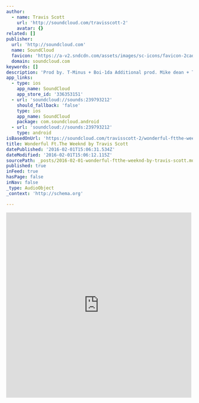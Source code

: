 ```yaml
---
author:
  - name: Travis Scott
    url: 'http://soundcloud.com/travisscott-2'
    avatar: {}
related: []
publisher:
  url: 'http://soundcloud.com'
  name: SoundCloud
  favicon: 'https://a-v2.sndcdn.com/assets/images/sc-icons/favicon-2cadd14b.ico'
  domain: soundcloud.com
keywords: []
description: 'Prod by. T-Minus + Boi-1da Additional prod. Mike dean + Travis Scott My end of the year choices was spent on the kids. Sincerely, Travis'
app_links:
  - type: ios
    app_name: SoundCloud
    app_store_id: '336353151'
  - url: 'soundcloud://sounds:239793212'
    should_fallback: 'false'
    type: ios
    app_name: SoundCloud
    package: com.soundcloud.android
  - url: 'soundcloud://sounds:239793212'
    type: android
isBasedOnUrl: 'https://soundcloud.com/travisscott-2/wonderful-ftthe-weeknd'
title: Wonderful Ft.The Weeknd by Travis Scott
datePublished: '2016-02-01T15:06:31.534Z'
dateModified: '2016-02-01T15:06:12.115Z'
sourcePath: _posts/2016-02-01-wonderful-ftthe-weeknd-by-travis-scott.md
published: true
inFeed: true
hasPage: false
inNav: false
_type: AudioObject
_context: 'http://schema.org'

---
```

<iframe src="https://cdn.embedly.com/widgets/media.html?src=https%3A%2F%2Fw.soundcloud.com%2Fplayer%2F%3Fvisual%3Dtrue%26url%3Dhttp%253A%252F%252Fapi.soundcloud.com%252Ftracks%252F239793212%26show_artwork%3Dtrue&amp;url=https%3A%2F%2Fsoundcloud.com%2Ftravisscott-2%2Fwonderful-ftthe-weeknd&amp;image=http%3A%2F%2Fi1.sndcdn.com%2Fartworks-000141413966-u0z1jg-t500x500.jpg&amp;key=b7d04c9b404c499eba89ee7072e1c4f7&amp;type=text%2Fhtml&amp;schema=soundcloud" width="500" height="500" scrolling="no" frameborder="0" allowfullscreen="allowfullscreen" style=""></iframe>